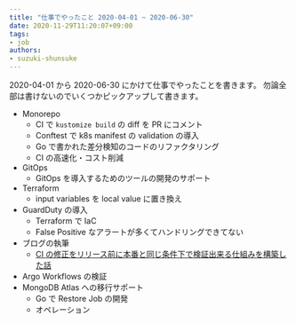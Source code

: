 ```yaml
---
title: "仕事でやったこと 2020-04-01 ~ 2020-06-30"
date: 2020-11-29T11:20:07+09:00
tags:
- job
authors:
- suzuki-shunsuke
---
```


2020-04-01 から 2020-06-30 にかけて仕事でやったことを書きます。
勿論全部は書けないのでいくつかピックアップして書きます。

* Monorepo
  * CI で `kustomize build` の diff を PR にコメント
  * Conftest で k8s manifest の validation の導入
  * Go で書かれた差分検知のコードのリファクタリング
  * CI の高速化・コスト削減
* GitOps
  * GitOps を導入するためのツールの開発のサポート
* Terraform
  * input variables を local value に置き換え
* GuardDuty の導入
  * Terraform で IaC
  * False Positive なアラートが多くてハンドリングできてない
* ブログの執筆
  * [CI の修正をリリース前に本番と同じ条件下で検証出来る仕組みを構築した話](https://blog.studysapuri.jp/entry/2020/04/06/080000)
* Argo Workflows の検証
* MongoDB Atlas への移行サポート
  * Go で Restore Job の開発
  * オペレーション
